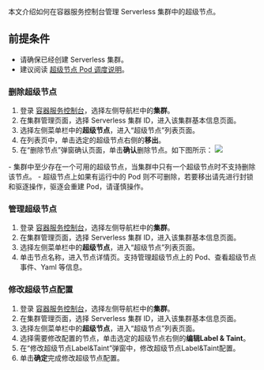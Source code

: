 本文介绍如何在容器服务控制台管理 Serverless 集群中的超级节点。



## 前提条件

- 请确保已经创建 Serverless 集群。
- 建议阅读 [超级节点 Pod 调度说明](https://intl.cloud.tencent.com/zh/document/product/457/39760)。



### 删除超级节点

1. 登录 [容器服务控制台](https://console.cloud.tencent.com/tke2)，选择左侧导航栏中的**集群**。
2. 在集群管理页面，选择 Serverless 集群 ID，进入该集群基本信息页面。
3. 选择左侧菜单栏中的**超级节点**，进入“超级节点”列表页面。
4. 在列表页中，单击选定的超级节点右侧的**移出**。
5. 在“删除节点”弹窗确认页面，单击**确认**删除节点。如下图所示：
![](https://qcloudimg.tencent-cloud.cn/raw/5df508df1f2042a8bef38d72af2a1ab5.png) 
<dx-alert infotype="explain" title="">
  - 集群中至少存在一个可用的超级节点，当集群中只有一个超级节点时不支持删除该节点。
  - 超级节点上如果有运行中的 Pod 则不可删除，若要移出请先进行封锁和驱逐操作，驱逐会重建 Pod，请谨慎操作。

</dx-alert>

### 管理超级节点


1. 登录 [容器服务控制台](https://console.cloud.tencent.com/tke2)，选择左侧导航栏中的**集群**。
2. 在集群管理页面，选择 Serverless 集群 ID，进入该集群基本信息页面。
3. 选择左侧菜单栏中的**超级节点**，进入“超级节点”列表页面。
4. 单击节点名称，进入节点详情页。支持管理超级节点上的 Pod、查看超级节点事件、Yaml 等信息。


### 修改超级节点配置

1. 登录 [容器服务控制台](https://console.cloud.tencent.com/tke2)，选择左侧导航栏中的**集群**。
2. 在集群管理页面，选择 Serverless 集群 ID，进入该集群基本信息页面。
3. 选择左侧菜单栏中的**超级节点**，进入“超级节点”列表页面。
4. 选择需要修改配置的节点，单击选定的超级节点右侧的**编辑Label & Taint**。
5. 在“修改超级节点Label&Taint”弹窗中，修改超级节点Label&Taint配置。
6. 单击**确定**完成修改超级节点配置。

